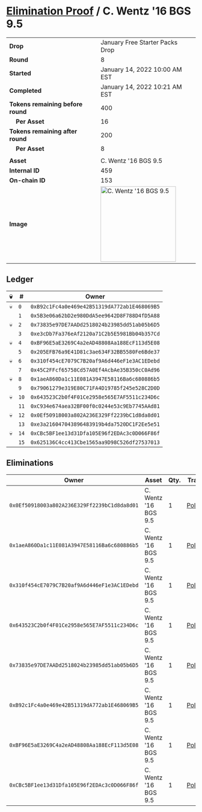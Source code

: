 # [Elimination Proof](./readme.md) / C. Wentz &#039;16 BGS 9.5

|||
|---|---|
| **Drop** | January Free Starter Packs Drop |
| **Round** | 8 |
| **Started** | January 14, 2022 10:00 AM EST |
| **Completed** | January 14, 2022 10:21 AM EST |
| **Tokens remaining before round** | 400 |
| **&nbsp;&nbsp;&nbsp;&nbsp;Per Asset** | 16 |
| **Tokens remaining after round** | 200 |
| **&nbsp;&nbsp;&nbsp;&nbsp;Per Asset** | 8 |
| | |
| **Asset** | C. Wentz &#039;16 BGS 9.5 |
| **Internal ID** | 459 |
| **On-chain ID** | 153 |
| **Image** | <img src="https://tcdn.blokpax.com/954504e8-1ac6-46ac-92d9-d00a19b0575e/d4291df7eb48e686ad068c8017de9f1c8a141da4fd290813f8dd8e4b259f8b17.png" height="200" alt="C. Wentz &#039;16 BGS 9.5" /> |

## Ledger

| 💀 | # | Owner |
| --- | --- | --- |
| 💀 | `0` | `0xB92c1Fc4a0e469e42B51319dA772ab1E468069B5` |
|  | `1` | `0x5B3e06a62bD2e980DdA5ee9642D8F788D4fD5A88` |
| 💀 | `2` | `0x73835e97DE7AADd2518024b23985dd51ab05b6D5` |
|  | `3` | `0xe3cDb7Fa376eAf2120a71C2b5E5981Bb04b357Cd` |
| 💀 | `4` | `0xBF96E5aE3269C4a2eAD48808Aa188EcF113d5E08` |
|  | `5` | `0x205EFB76a9E41D81c3ae634F32BB5580Fe6Bde37` |
| 💀 | `6` | `0x310f454cE7079C7B20af9A6d446eF1e3AC1EDebd` |
|  | `7` | `0x45C2FFcf65758Cd57A0Ef4AcbAe35B350cC0Ad96` |
| 💀 | `8` | `0x1aeA860Da1c11E081A3947E58116Ba6c680886b5` |
|  | `9` | `0x79061279e319E80C71FA4D19785f245e528C2D0D` |
| 💀 | `10` | `0x643523C2b0f4F01Ce2958e565E7AF5511c234D6c` |
|  | `11` | `0xC934e674aea32BF00f0c0244e53c9Eb7745AAd81` |
| 💀 | `12` | `0x0Ef50918003a802A236E329Ff2239bC1d8da8d01` |
|  | `13` | `0xe3a216047043896483919b4da7520DC1F2Ee5e51` |
| 💀 | `14` | `0xCBc5BF1ee13d31Dfa105E96f2EDAc3c0D066F86f` |
|  | `15` | `0x625136C4cc413Cbe1565aa9D98C526df27537013` |


## Eliminations

| Owner | Asset | Qty. | Transaction |
| --- | --- | --- | --- |
| `0x0Ef50918003a802A236E329Ff2239bC1d8da8d01` | C. Wentz '16 BGS 9.5 | 1 | [Polygonscan](https://polygonscan.com/tx/0x90420ba2f72c303b92007f7c2f0c1c3b3a9e2cd1cef743a7cd40c8a91d6c6f28) |
| `0x1aeA860Da1c11E081A3947E58116Ba6c680886b5` | C. Wentz '16 BGS 9.5 | 1 | [Polygonscan](https://polygonscan.com/tx/0x913adb1cfc7b914f94411bd793ec4d27ea2ec9ed203da1d422745b267e956f70) |
| `0x310f454cE7079C7B20af9A6d446eF1e3AC1EDebd` | C. Wentz '16 BGS 9.5 | 1 | [Polygonscan](https://polygonscan.com/tx/0x383b1d4a38ee69864bec791cb7daae54789185144c562fc05d71d20c2bee010d) |
| `0x643523C2b0f4F01Ce2958e565E7AF5511c234D6c` | C. Wentz '16 BGS 9.5 | 1 | [Polygonscan](https://polygonscan.com/tx/0x25f5b01862af91c4208a5e51d943937a25c673d64174069718e0c1bc43de611f) |
| `0x73835e97DE7AADd2518024b23985dd51ab05b6D5` | C. Wentz '16 BGS 9.5 | 1 | [Polygonscan](https://polygonscan.com/tx/0xb57ab1af8df13a153ecb4c94f92aa73d6b3f5bb8603287358694104c30a5b00d) |
| `0xB92c1Fc4a0e469e42B51319dA772ab1E468069B5` | C. Wentz '16 BGS 9.5 | 1 | [Polygonscan](https://polygonscan.com/tx/0xc9d955f9a368f51d9bc6bc87c310e7557766d12a8687958eeea84853f777bf1b) |
| `0xBF96E5aE3269C4a2eAD48808Aa188EcF113d5E08` | C. Wentz '16 BGS 9.5 | 1 | [Polygonscan](https://polygonscan.com/tx/0x0ff323bb5eec554bf5e99096b9e7145bce8d57ca6ea43a79f1ea12a37f22a78b) |
| `0xCBc5BF1ee13d31Dfa105E96f2EDAc3c0D066F86f` | C. Wentz '16 BGS 9.5 | 1 | [Polygonscan](https://polygonscan.com/tx/0x42f7b745ca139489b5ee81701f62b33435eafd7d2e9d5f346c15cbf5692e7ac0) |

